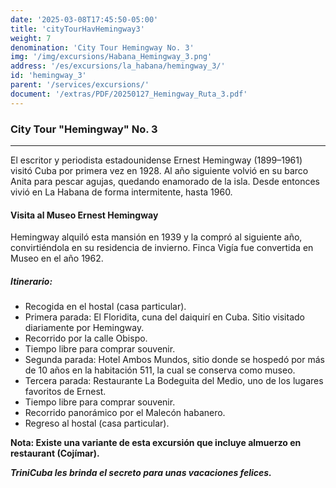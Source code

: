 ```yaml
---
date: '2025-03-08T17:45:50-05:00'
title: 'cityTourHavHemingway3'
weight: 7
denomination: 'City Tour Hemingway No. 3'
img: '/img/excursions/Habana_Hemingway_3.png'
address: '/es/excursions/la_habana/hemingway_3/'
id: 'hemingway_3'
parent: '/services/excursions/'
document: '/extras/PDF/20250127_Hemingway_Ruta_3.pdf'
---
```


### City Tour "Hemingway" No. 3
--- 

El escritor y periodista estadounidense Ernest Hemingway (1899–1961) visitó Cuba por primera vez en 1928. Al año siguiente volvió en su barco Anita para pescar agujas, quedando enamorado de la isla. Desde entonces vivió en La Habana de forma intermitente, hasta 1960.

#### Visita al Museo Ernest Hemingway

Hemingway alquiló esta mansión en 1939 y la compró al siguiente año, convirtiéndola en su residencia de invierno. Finca Vigía fue convertida en Museo en el año 1962. 

##### Itinerario:

- Recogida en el hostal (casa particular).
- Primera parada: El Floridita, cuna del daiquirí en Cuba. Sitio visitado  diariamente por Hemingway. 
- Recorrido por la calle Obispo.
- Tiempo libre para comprar souvenir.
- Segunda parada: Hotel Ambos Mundos, sitio donde se hospedó por más de 10 años en la habitación 511, la cual se conserva como museo.
- Tercera parada: Restaurante La Bodeguita del Medio, uno de los lugares favoritos de Ernest.
- Tiempo libre para comprar souvenir.
- Recorrido panorámico por el Malecón habanero.
- Regreso al hostal (casa particular).

**Nota: Existe una variante de esta excursión que incluye almuerzo en restaurant (Cojímar).**

**_TriniCuba les brinda el secreto para unas vacaciones felices._**